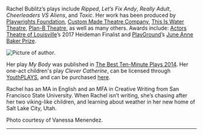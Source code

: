 
Rachel Bublitz’s plays include *Ripped*, *Let’s Fix Andy*, *Really Adult*, *Cheerleaders VS Aliens*, and *Toxic*. Her work has been produced by [Playwrights Foundation](http://playwrightsfoundation.org/), [Custom Made Theatre Company](https://www.custommade.org/), [This Is Water Theatre](http://thisiswatertheatre.com/), [Plan-B Theatre](http://planbtheatre.org/), as well as many others. Awards include: [Actors Theatre of Louisville](https://actorstheatre.org/)’s 2017 Heideman Finalist and [PlayGround](http://playground-sf.org/commissioning.shtml)’s [June Anne Baker Prize](http://playground-sf.org/commissioning.shtml).  

![Picture of author.](/images/RachelBublitzheadshot.jpg)

Her play *My Body* was published in [The Best Ten-Minute Plays 2014](http://www.amazon.com/Best-Ten-Minute-Plays-2014-Minute/dp/1575258862). Her one-act children's play *Clever Catherine*, can be licensed through [YouthPLAYS](http://youthplays.com/play_details.php?play_id=330), and can be purchased [here](http://smile.amazon.com/Clever-Catherine-Rachel-Bublitz/dp/1620883139/ref=sr_1_fkmr0_1?ie=UTF8&qid=1444837017&sr=8-1-fkmr0&keywords=cleaver+catherine+bublitz).

Rachel has an MA in English and an MFA in Creative Writing from San Francisco State University. When Rachel isn’t writing, she’s chasing after her two viking-like children, and learning about weather in her new home of Salt Lake City, Utah.

Photo courtesy of Vanessa Menendez.

---

